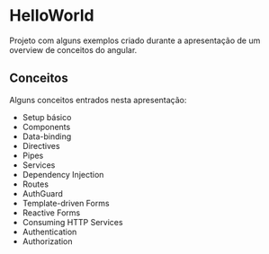 # HelloWorld

Projeto com alguns exemplos criado durante a apresentação de um overview de conceitos do angular.

## Conceitos

Alguns conceitos entrados nesta apresentação:
- Setup básico
- Components
- Data-binding
- Directives
- Pipes
- Services
- Dependency Injection
- Routes
- AuthGuard
- Template-driven Forms
- Reactive Forms
- Consuming HTTP Services
- Authentication
- Authorization
